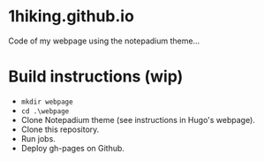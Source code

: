 # 1hiking.github.io

Code of my webpage using the notepadium theme...

# Build instructions (wip)

* `mkdir webpage`
* `cd .\webpage`
* Clone Notepadium theme (see instructions in Hugo's webpage).
* Clone this repository.
* Run jobs.
* Deploy gh-pages on Github.
